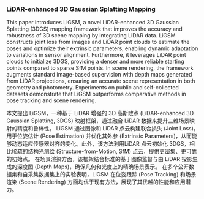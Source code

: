 ### LiDAR-enhanced 3D Gaussian Splatting Mapping

This paper introduces LiGSM, a novel LiDAR-enhanced 3D Gaussian Splatting (3DGS) mapping framework that improves the accuracy and robustness of 3D scene mapping by integrating LiDAR data. LiGSM constructs joint loss from images and LiDAR point clouds to estimate the poses and optimize their extrinsic parameters, enabling dynamic adaptation to variations in sensor alignment. Furthermore, it leverages LiDAR point clouds to initialize 3DGS, providing a denser and more reliable starting points compared to sparse SfM points. In scene rendering, the framework augments standard image-based supervision with depth maps generated from LiDAR projections, ensuring an accurate scene representation in both geometry and photometry. Experiments on public and self-collected datasets demonstrate that LiGSM outperforms comparative methods in pose tracking and scene rendering.

本文提出 LiGSM，一种基于 LiDAR 增强的 3D 高斯散点 (LiDAR-enhanced 3D Gaussian Splatting, 3DGS) 映射框架，通过融合 LiDAR 数据来提升三维场景映射的精度和鲁棒性。
LiGSM 通过图像和 LiDAR 点云构建联合损失 (Joint Loss)，用于位姿估计 (Pose Estimation) 并优化其外参 (Extrinsic Parameters)，从而能够动态适应传感器对齐的变化。此外，该方法利用LiDAR 点云初始化 3DGS，相比稀疏的结构光测绘 (Structure-from-Motion, SfM) 点云，提供更密集、更可靠的初始点。
在场景渲染方面，该框架结合标准的基于图像监督与由 LiDAR 投影生成的深度图 (Depth Maps)，确保几何和光度上的精确场景表示。
在多个公开数据集和自采集数据集上的实验表明，LiGSM 在位姿跟踪 (Pose Tracking) 和场景渲染 (Scene Rendering) 方面均优于现有方法，展现了其优越的性能和应用潜力。
